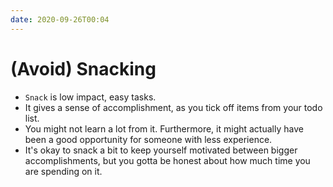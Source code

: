 ```yaml
---
date: 2020-09-26T00:04
---
```


# (Avoid) Snacking

- `Snack` is low impact, easy tasks.
- It gives a sense of accomplishment, as you tick off items from your todo list.
- You might not learn a lot from it. Furthermore, it might actually have been a good opportunity for someone with less experience.
- It's okay to snack a bit to keep yourself motivated between bigger accomplishments, but you gotta be honest about how much time you are spending on it.
